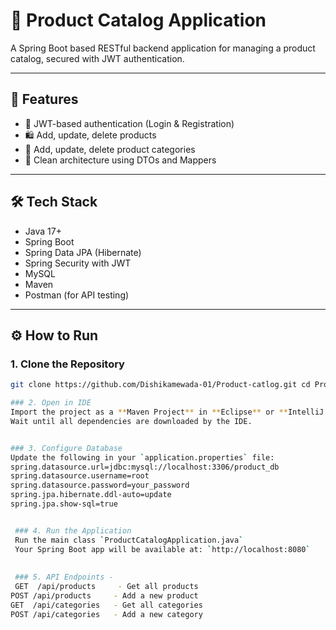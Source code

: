 # 🛒 Product Catalog Application

A Spring Boot based RESTful backend application for managing a product catalog, secured with JWT authentication.

---

## 🚀 Features

- 🔐 JWT-based authentication (Login & Registration)
- 🛍️ Add, update, delete products
- 📂 Add, update, delete product categories
- 🧾 Clean architecture using DTOs and Mappers


---

## 🛠 Tech Stack

- Java 17+
- Spring Boot
- Spring Data JPA (Hibernate)
- Spring Security with JWT
- MySQL
- Maven
- Postman (for API testing)

---

## ⚙️ How to Run
### 1. Clone the Repository 
```bash 
git clone https://github.com/Dishikamewada-01/Product-catlog.git cd Product-catlog ```

### 2. Open in IDE 
Import the project as a **Maven Project** in **Eclipse** or **IntelliJ IDEA**. 
Wait until all dependencies are downloaded by the IDE.


### 3. Configure Database
Update the following in your `application.properties` file:
spring.datasource.url=jdbc:mysql://localhost:3306/product_db
spring.datasource.username=root
spring.datasource.password=your_password
spring.jpa.hibernate.ddl-auto=update
spring.jpa.show-sql=true


 ### 4. Run the Application 
 Run the main class `ProductCatalogApplication.java`
 Your Spring Boot app will be available at: `http://localhost:8080` 
 
 
 ### 5. API Endpoints -
 GET  /api/products     - Get all products
POST /api/products     - Add a new product
GET  /api/categories   - Get all categories
POST /api/categories   - Add a new category

